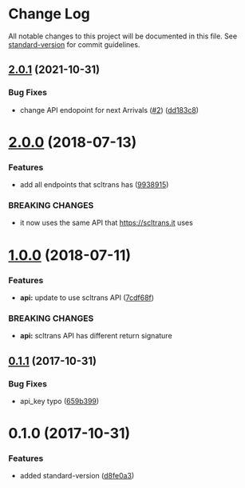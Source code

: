 # Change Log

All notable changes to this project will be documented in this file. See [standard-version](https://github.com/conventional-changelog/standard-version) for commit guidelines.

<a name="2.0.1"></a>
## [2.0.1](https://github.com/muZk/transantiago-api-client/compare/v2.0.0...v2.0.1) (2021-10-31)


### Bug Fixes

* change API endopoint for next Arrivals ([#2](https://github.com/muZk/transantiago-api-client/issues/2)) ([dd183c8](https://github.com/muZk/transantiago-api-client/commit/dd183c8))



<a name="2.0.0"></a>
# [2.0.0](https://github.com/muZk/transantiago-api-client/compare/v1.0.0...v2.0.0) (2018-07-13)


### Features

* add all endpoints that scltrans has ([9938915](https://github.com/muZk/transantiago-api-client/commit/9938915))


### BREAKING CHANGES

* it now uses the same API that https://scltrans.it uses



<a name="1.0.0"></a>
# [1.0.0](https://github.com/muZk/transantiago-api-client/compare/v0.1.1...v1.0.0) (2018-07-11)


### Features

* **api:** update to use scltrans API ([7cdf68f](https://github.com/muZk/transantiago-api-client/commit/7cdf68f))


### BREAKING CHANGES

* **api:** scltrans API has different return signature



<a name="0.1.1"></a>
## [0.1.1](https://github.com/muZk/transantiago-api-client/compare/v0.1.0...v0.1.1) (2017-10-31)


### Bug Fixes

* api_key typo ([659b399](https://github.com/muZk/transantiago-api-client/commit/659b399))



<a name="0.1.0"></a>
# 0.1.0 (2017-10-31)


### Features

* added standard-version ([d8fe0a3](https://github.com/muZk/transantiago-api-client/commit/d8fe0a3))
